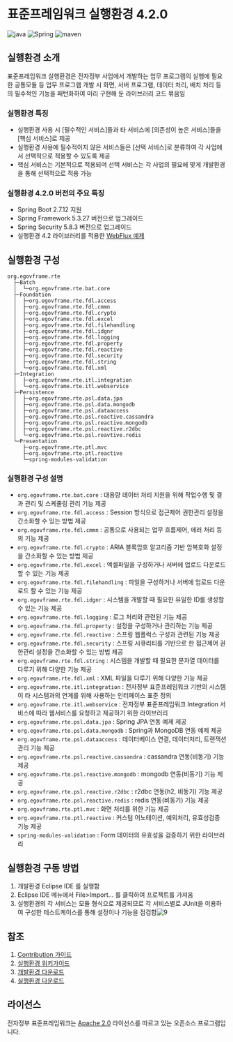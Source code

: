 # 표준프레임워크 실행환경 4.2.0

![java](https://img.shields.io/badge/java-007396?style=for-the-badge&logo=JAVA&logoColor=white)
![Spring](https://img.shields.io/badge/spring-%236DB33F.svg?style=for-the-badge&logo=spring&logoColor=white)
![maven](https://img.shields.io/badge/Maven-C71A36?style=for-the-badge&logo=apache-maven&logoColor=white)

## 실행환경 소개

표준프레임워크 실행환경은 전자정부 사업에서 개발하는 업무 프로그램의 실행에 필요한 공통모듈 등 업무 프로그램 개발 시 화면, 서버 프로그램, 데이터 처리, 배치 처리 등의 필수적인 기능을 패턴화하여 미리 구현해 둔 라이브러리 코드 묶음임

### 실행환경 특징

- 실행환경 사용 시 [필수적인 서비스]들과 타 서비스에 [의존성이 높은 서비스]들을 [핵심 서비스]로 제공
- 실행환경 사용에 필수적이지 않은 서비스들은 [선택 서비스]로 분류하여 각 사업에서 선택적으로 적용할 수 있도록 제공
- 핵심 서비스는 기본적으로 적용되며 선택 서비스는 각 사업의 필요에 맞게 개발환경을 통해 선택적으로 적용 가능

### 실행환경 4.2.0 버전의 주요 특징

- Spring Boot 2.7.12 지원
- Spring Framework 5.3.27 버전으로 업그레이드
- Spring Security 5.8.3 버전으로 업그레이드
- 실행환경 4.2 라이브러리를 적용한 [WebFlux 예제](https://www.egovframe.go.kr/home/sub.do?menuNo=37)

## 실행환경 구성

```
org.egovframe.rte
  ├─Batch
  │  └─org.egovframe.rte.bat.core
  ├─Foundation
  │  ├─org.egovframe.rte.fdl.access
  │  ├─org.egovframe.rte.fdl.cmmn
  │  ├─org.egovframe.rte.fdl.crypto
  │  ├─org.egovframe.rte.fdl.excel
  │  ├─org.egovframe.rte.fdl.filehandling
  │  ├─org.egovframe.rte.fdl.idgnr
  │  ├─org.egovframe.rte.fdl.logging
  │  ├─org.egovframe.rte.fdl.property
  │  ├─org.egovframe.rte.fdl.reactive
  │  ├─org.egovframe.rte.fdl.security
  │  ├─org.egovframe.rte.fdl.string
  │  └─org.egovframe.rte.fdl.xml
  ├─Integration
  │  ├─org.egovframe.rte.itl.integration
  │  └─org.egovframe.rte.itl.webservice
  ├─Persistence
  │  ├─org.egovframe.rte.psl.data.jpa
  │  ├─org.egovframe.rte.psl.data.mongodb
  │  ├─org.egovframe.rte.psl.dataaccess
  │  ├─org.egovframe.rte.psl.reactive.cassandra
  │  ├─org.egovframe.rte.psl.reactive.mongodb
  │  ├─org.egovframe.rte.psl.reactive.r2dbc
  │  └─org.egovframe.rte.psl.reavtive.redis
  └─Presentation
     ├─org.egovframe.rte.ptl.mvc
     ├─org.egovframe.rte.ptl.reactive
     └─spring-modules-validation
```

### 실행환경 구성 설명

- `org.egovframe.rte.bat.core` : 대용량 데이터 처리 지원을 위해 작업수행 및 결과 관리 및 스케줄링 관리 기능 제공
- `org.egovframe.rte.fdl.access` : Session 방식으로 접근제어 권한관리 설정을 간소화할 수 있는 방법 제공
- `org.egovframe.rte.fdl.cmmn` : 공통으로 사용되는 업무 흐름제어, 에러 처리 등의 기능 제공
- `org.egovframe.rte.fdl.crypto` : ARIA 블록암호 알고리즘 기반 암복호화 설정을 간소화할 수 있는 방법 제공
- `org.egovframe.rte.fdl.excel` : 엑셀파일을 구성하거나 서버에 업로드 다운로드 할 수 있는 기능 제공
- `org.egovframe.rte.fdl.filehandling` : 파일을 구성하거나 서버에 업로드 다운로드 할 수 있는 기능 제공
- `org.egovframe.rte.fdl.idgnr` : 시스템을 개발할 때 필요한 유일한 ID를 생성할 수 있는 기능 제공
- `org.egovframe.rte.fdl.logging` : 로그 처리와 관련된 기능 제공
- `org.egovframe.rte.fdl.property` : 설정을 구성하거나 관리하는 기능 제공
- `org.egovframe.rte.fdl.reactive` : 스프링 웹플럭스 구성과 관련된 기능 제공
- `org.egovframe.rte.fdl.security` : 스프링 시큐리티를 기반으로 한 접근제어 권한관리 설정을 간소화할 수 있는 방법 제공
- `org.egovframe.rte.fdl.string` : 시스템을 개발할 때 필요한 문자열 데이터를 다루기 위해 다양한 기능 제공
- `org.egovframe.rte.fdl.xml` : XML 파일을 다루기 위해 다양한 기능 제공
- `org.egovframe.rte.itl.integration` : 전자정부 표준프레임워크 기반의 시스템이 타 시스템과의 연계를 위해 사용하는 인터페이스 표준 정의
- `org.egovframe.rte.itl.webservice` : 전자정부 표준프레임워크 Integration 서비스에 따라 웹서비스를 요청하고 제공하기 위한 라이브러리
- `org.egovframe.rte.psl.data.jpa` : Spring JPA 연동 예제 제공
- `org.egovframe.rte.psl.data.mongodb` : Spring과 MongoDB 연동 예제 제공
- `org.egovframe.rte.psl.dataaccess` : 데이터베이스 연결, 데이터처리, 트랜잭션 관리 기능 제공
- `org.egovframe.rte.psl.reactive.cassandra` : cassandra 연동(비동기) 기능 제공
- `org.egovframe.rte.psl.reactive.mongodb` : mongodb 연동(비동기) 기능 제공
- `org.egovframe.rte.psl.reactive.r2dbc` : r2dbc 연동(h2, 비동기) 기능 제공
- `org.egovframe.rte.psl.reactive.redis` : redis 연동(비동기) 기능 제공
- `org.egovframe.rte.ptl.mvc` : 화면 처리를 위한 기능 제공
- `org.egovframe.rte.ptl.reactive` : 커스텀 어노테이션, 예외처리, 유효성검증 기능 제공 
- `spring-modules-validation` : Form 데이터의 유효성을 검증하기 위한 라이브러리

## 실행환경 구동 방법

1. 개발환경 Eclipse IDE 를 실행함
2. Eclipse IDE 메뉴에서 File>Import… 를 클릭하여 프로젝트를 가져옴
3. 실행환경의 각 서비스는 모듈 형식으로 제공되므로 각 서비스별로 JUnit을 이용하여 구성한 테스트케이스를 통해 설정이나 기능을 점검함![9](https://user-images.githubusercontent.com/51683963/230547024-f68cb39e-540f-4d83-a922-4a80c912194d.jpg)

## 참조

1. [Contribution 가이드](https://github.com/eGovFramework/egovframe-runtime/wiki)
2. [실행환경 위키가이드](https://www.egovframe.go.kr/wiki/doku.php?id=egovframework:rte4.2)
3. [개발환경 다운로드](https://www.egovframe.go.kr/home/sub.do?menuNo=94)
4. [실행환경 다운로드](https://www.egovframe.go.kr/home/sub.do?menuNo=92)

## 라이선스

전자정부 표준프레임워크는 [Apache 2.0](https://www.egovframe.go.kr/home/sub.do?menuNo=23) 라이선스를 따르고 있는 오픈소스 프로그램입니다.
